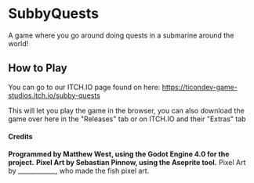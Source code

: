 # SubbyQuests
 A game where you go around doing quests in a submarine around the world!

## How to Play

You can go to our ITCH.IO page found on here: https://ticondev-game-studios.itch.io/subby-quests

This will let you play the game in the browser, you can also download the game over here in the "Releases" tab or on ITCH.IO and their "Extras" tab

#### Credits

**Programmed by Matthew West, using the Godot Engine 4.0 for the project.**
**Pixel Art by Sebastian Pinnow, using the Aseprite tool.**
Pixel Art by ____________, who made the fish pixel art.
